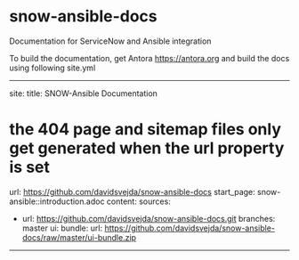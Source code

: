 # snow-ansible-docs
Documentation for ServiceNow and Ansible integration

To build the documentation, get Antora <https://antora.org>
and build the docs using following site.yml

----

site:
  title: SNOW-Ansible Documentation
  # the 404 page and sitemap files only get generated when the url property is set
  url: https://github.com/davidsvejda/snow-ansible-docs
  start_page: snow-ansible::introduction.adoc
content:
  sources:
  - url: https://github.com/davidsvejda/snow-ansible-docs.git
    branches: master
ui:
  bundle:
    url: https://github.com/davidsvejda/snow-ansible-docs/raw/master/ui-bundle.zip


----
